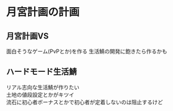 # 月宮計画の計画
## 月宮計画VS
面白そうなゲーム(PvPとか)を作る
生活鯖の開発に飽きたら作るかも

## ハードモード生活鯖
リアル志向な生活鯖が作りたい  
土地の値段設定とかがキツイ  
流石に初心者ボーナスとかで初心者が定着しないのは阻止するけど

